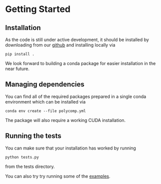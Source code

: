 # Getting Started

## Installation

As the code is still under active development, it should be installed by downloading 
from our [github](https://github.com/rotskoff-group/polycomp) and installing locally via 

    pip install .

We look forward to building a conda package for easier installation in the near future. 

## Managing dependencies

You can find all of the required packages prepared in a single conda environment which
can be installed via

    conda env create --file polycomp.yml

The package will also require a working CUDA installation. 

## Running the tests

You can make sure that your installation has worked by running 

    python tests.py

from the tests directory. 

You can also try try running some of the [examples](examples.md). 
